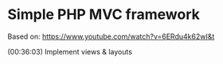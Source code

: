 # Simple PHP MVC framework

Based on: https://www.youtube.com/watch?v=6ERdu4k62wI&t

(00:36:03) Implement views & layouts
